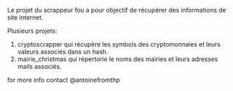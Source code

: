 Le projet du scrappeur fou a pour objectif de récupérer des informations de site internet.

Plusieurs projets:
1. cryptoscrapper qui récupère les symbols des cryptomonnaies et leurs valeurs associés dans un hash.
2. mairie_christmas qui répertorie le noms des mairies et leurs adresses mails associés.

for more info contact @antoinefromthp

